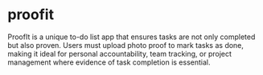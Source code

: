 # proofit
ProofIt is a unique to-do list app that ensures tasks are not only completed but also proven. Users must upload photo proof to mark tasks as done, making it ideal for personal accountability, team tracking, or project management where evidence of task completion is essential.
